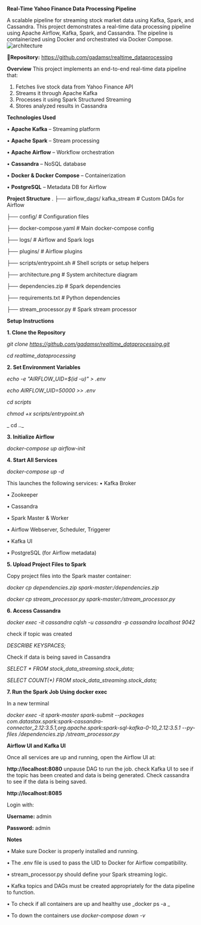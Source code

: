 **Real-Time Yahoo Finance Data Processing Pipeline**

A scalable pipeline for streaming stock market data using Kafka, Spark, and Cassandra.
This project demonstrates a real-time data processing pipeline using Apache Airflow, Kafka, Spark, and Cassandra. The pipeline is containerized using Docker and orchestrated via Docker Compose.
![architecture](https://github.com/user-attachments/assets/468ba3f9-3a3c-4eae-9025-5526dda74d56)


🔗**Repository:** https://github.com/gadamsr/realtime_dataprocessing

**Overview**
This project implements an end-to-end real-time data pipeline that:
1.	Fetches live stock data from Yahoo Finance API
2.	Streams it through Apache Kafka
3.	Processes it using Spark Structured Streaming
4.	Stores analyzed results in Cassandra
   
 **Technologies Used**

•	**Apache Kafka** – Streaming platform

•	**Apache Spark** – Stream processing

•	**Apache Airflow** – Workflow orchestration

•	**Cassandra** – NoSQL database

•  **Docker & Docker Compose** – Containerization

•  **PostgreSQL** – Metadata DB for Airflow
 
**Project Structure**
.
├── airflow_dags/ kafka_stream  # Custom DAGs for Airflow

├── config/                    # Configuration files

├── docker-compose.yaml        # Main docker-compose config

├── logs/                      # Airflow and Spark logs

├── plugins/                   # Airflow plugins

├── scripts/entrypoint.sh     # Shell scripts or setup helpers

├── architecture.png           # System architecture diagram

├── dependencies.zip           # Spark dependencies

├── requirements.txt           # Python dependencies

├── stream_processor.py        # Spark stream processor

**Setup Instructions**

**1. Clone the Repository**

_git clone https://github.com/gadamsr/realtime_dataprocessing.git_

_cd realtime_dataprocessing_

**2. Set Environment Variables**

_echo -e "AIRFLOW_UID=$(id -u)" > .env_

_echo AIRFLOW_UID=50000 >> .env_

_cd scripts_

_chmod +x scripts/entrypoint.sh_

_ cd .._
 
**3. Initialize Airflow**

_docker-compose up airflow-init_

**4. Start All Services**

_docker-compose up -d_

This launches the following services:
•	Kafka Broker

•	Zookeeper

•	Cassandra

•	Spark Master & Worker

•	Airflow Webserver, Scheduler, Triggerer

•	Kafka UI

•	PostgreSQL (for Airflow metadata)

**5. Upload Project Files to Spark**

Copy project files into the Spark master container:

_docker cp dependencies.zip spark-master:/dependencies.zip_

_docker cp stream_processor.py spark-master:/stream_processor.py_

**6. Access Cassandra**

_docker exec -it cassandra cqlsh -u cassandra -p cassandra localhost 9042_

check if topic was created 

_DESCRIBE KEYSPACES;_

Check if data is being saved in Cassandra

_SELECT * FROM stock_data_streaming.stock_data;_

_SELECT COUNT(*) FROM stock_data_streaming.stock_data;_

**7. Run the Spark Job Using docker exec**

In a new terminal 

_docker exec -it spark-master spark-submit --packages com.datastax.spark:spark-cassandra-connector_2.12:3.5.1,org.apache.spark:spark-sql-kafka-0-10_2.12:3.5.1 --py-files /dependencies.zip /stream_processor.py_


 **Airflow UI and Kafka UI**

Once all services are up and running, open the Airflow UI at:

**http://localhost:8080**
unpause DAG to run the job. check Kafka UI to see if the topic has been created and data is being generated. Check cassandra to see if the data is being saved. 

**http://localhost:8085**

Login with:

**Username:** admin

**Password:** admin

**Notes**

•	Make sure Docker is properly installed and running.

•	The .env file is used to pass the UID to Docker for Airflow compatibility.

•	stream_processor.py should define your Spark streaming logic.

•	Kafka topics and DAGs must be created appropriately for the data pipeline to function.

•	To check if all containers are up and healthy use _docker ps -a _

•	To down the containers use _docker-compose down -v_ 



